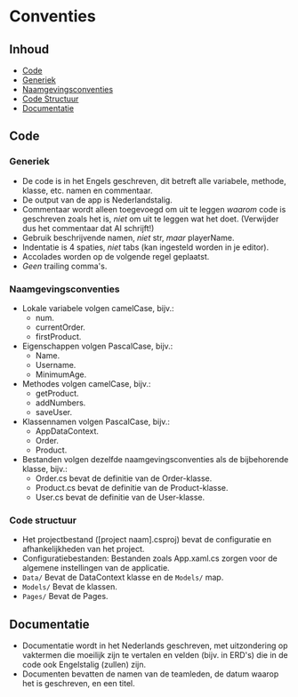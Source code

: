 # Conventies
## Inhoud
- [Code](#code)
- [Generiek](#generiek)
- [Naamgevingsconventies](#naamgevingsconventies)
- [Code Structuur](#code-structuur)
- [Documentatie](#documentatie)

## Code
### Generiek
- De code is in het Engels geschreven, dit betreft alle variabele, methode, klasse, etc. namen en commentaar.
- De output van de app is Nederlandstalig.
- Commentaar wordt alleen toegevoegd om uit te leggen _waarom_ code is geschreven zoals het is, _niet_ om uit te leggen wat het doet. (Verwijder dus het commentaar dat AI schrijft!)
- Gebruik beschrijvende namen, _niet_ str, _maar_ playerName.
- Indentatie is 4 spaties, _niet_ tabs (kan ingesteld worden in je editor).
- Accolades worden op de volgende regel geplaatst.
- _Geen_ trailing comma's.
### Naamgevingsconventies
- Lokale variabele volgen camelCase, bijv.:
  - num.
  - currentOrder.
  - firstProduct.
- Eigenschappen volgen PascalCase, bijv.:
  - Name.
  - Username.
  - MinimumAge.
- Methodes volgen camelCase, bijv.:
  - getProduct.
  - addNumbers.
  - saveUser.
- Klassennamen volgen PascalCase, bijv.:
  - AppDataContext.
  - Order.
  - Product.
- Bestanden volgen dezelfde naamgevingsconventies als de bijbehorende klasse, bijv.:
    - Order.cs bevat de definitie van de Order-klasse.
    - Product.cs bevat de definitie van de Product-klasse.
    - User.cs bevat de definitie van de User-klasse.
### Code structuur
- Het projectbestand ([project naam].csproj) bevat de configuratie en afhankelijkheden van het project.
- Configuratiebestanden: Bestanden zoals App.xaml.cs zorgen voor de algemene instellingen van de applicatie.
- `Data/` Bevat de DataContext klasse en de `Models/` map.
- `Models/` Bevat de klassen.
- `Pages/` Bevat de Pages.
## Documentatie
- Documentatie wordt in het Nederlands geschreven, met uitzondering op vaktermen die moeilijk zijn te vertalen en velden (bijv. in ERD's) die in de code ook Engelstalig (zullen) zijn.
- Documenten bevatten de namen van de teamleden, de datum waarop het is geschreven, en een titel.
